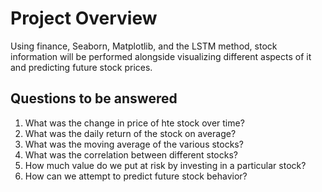 # Project Overview
Using finance, Seaborn, Matplotlib, and the LSTM method, stock information will be performed alongside visualizing different aspects of it and predicting future stock prices.

## Questions to be answered
1. What was the change in price of hte stock over time?
2. What was the daily return of the stock on average?
3. What was the moving average of the various stocks?
4. What was the correlation between different stocks?
5. How much value do we put at risk by investing in a particular stock?
6. How can we attempt to predict future stock behavior?
   
